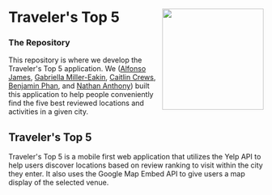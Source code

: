 # Traveler's Top 5 <img src="https://github.com/gabriellamiller-eakin/Travelers-Top-5/blob/main/assets/tt5 logo cropped.png" align="right" width="200" height="200"/>

### The Repository
This repository is where we develop the Traveler's Top 5 application. We ([Alfonso James](https://github.com/AlfonsoJames), [Gabriella Miller-Eakin](https://github.com/gabriellamiller-eakin), [Caitlin Crews](https://github.com/caitlincrews08), [Benjamin Phan](https://github.com/bphan94), and [Nathan Anthony](https://github.com/Pegasoos)) built this application to help people conveniently find the five best reviewed locations and activities in a given city.
## Traveler's Top 5
Traveler's Top 5 is a mobile first web application that utilizes the Yelp API to help users discover locations based on review ranking to visit within the city they enter. It also uses the Google Map Embed API to give users a map display of the selected venue.

